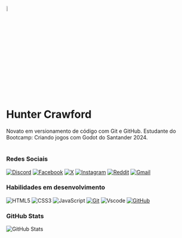 
<p align="left" width="20%">
    <img width="6%" src="https://i.pinimg.com/736x/dd/e6/9e/dde69e29968d5831fe5c86da5df85f4c.jpg">
</p>

# Hunter Crawford

Novato em versionamento de código com Git e GitHub. Estudante do Bootcamp: Criando jogos com Godot do Santander 2024.
#


### Redes Sociais

[![Discord](https://img.shields.io/badge/Discord-0d1117?style=for-the-badge&logo=discord&logoColor=5663ec)](https://discord.com/channels/@hunter_crawford/)
[![Facebook](https://img.shields.io/badge/Facebook-0d1117?style=for-the-badge&logo=facebook&logoColor=0865fd)](https://www.facebook.com/SEUUSERNAME/)
[![X](https://img.shields.io/badge/X-0d1117?style=for-the-badge&logo=x)](https://x.com/SEUUSERNAME)
[![Instagram](https://img.shields.io/badge/-Instagram-0d1117?style=for-the-badge&logo=instagram&logoColor=white)](https://www.instagram.com/SEUUSERNAME/)
[![Reddit](https://img.shields.io/badge/Reddit-0d1117?style=for-the-badge&logo=reddit&logoColor=ff4500)](https://www.reddit.com/u/SEUUSERNAME)
[![Gmail](https://img.shields.io/badge/Gmail-0d1117?style=for-the-badge&logo=gmail&logoColor=ce3c30)](mailto:SEUGMAIL)





### Habilidades em desenvolvimento
![HTML5](https://img.shields.io/badge/HTML-0d1117?style=for-the-badge&logo=html5&logoColor=F1672B)
![CSS3](https://img.shields.io/badge/CSS3-0d1117?style=for-the-badge&logo=css3&logoColor=32A9DE)
![JavaScript](https://img.shields.io/badge/JavaScript-0d1117?style=for-the-badge&logo=javascript&logoColor=F0C023)
[![Git](https://img.shields.io/badge/Git-0d1117?style=for-the-badge&logo=git&logoColor=f64d27)](https://git-scm.com/doc)
![Vscode](https://img.shields.io/badge/Vscode-0d1117?style=for-the-badge&logo=visual-studio-code&logoColor=white)
[![GitHub](https://img.shields.io/badge/GitHub-0d1117?style=for-the-badge&logo=github&logoColor=571aba)](https://docs.github.com/)


### GitHub Stats

![GitHub Stats](https://github-readme-stats.vercel.app/api?username=Hunter-Crawford&theme=transparent&bg_color=000&border_color=FF0000&show_icons=true&icon_color=FF3C00&title_color=B50000&text_color=FFF)
